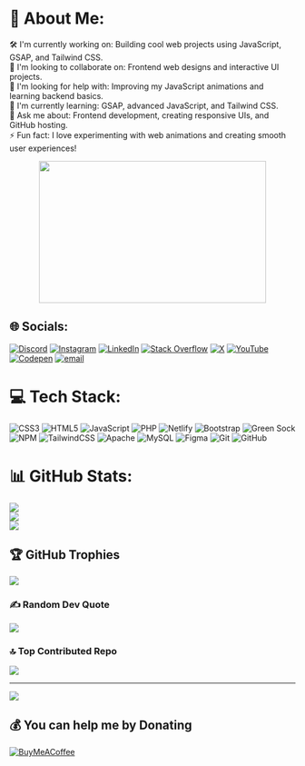 # 💫 About Me:
🛠 I'm currently working on: Building cool web projects using JavaScript, GSAP, and Tailwind CSS.<br>🤝 I'm looking to collaborate on: Frontend web designs and interactive UI projects.<br>🙌 I'm looking for help with: Improving my JavaScript animations and learning backend basics.<br>🌱 I'm currently learning: GSAP, advanced JavaScript, and Tailwind CSS.<br>💬 Ask me about: Frontend development, creating responsive UIs, and GitHub hosting.<br>⚡ Fun fact: I love experimenting with web animations and creating smooth user experiences!


<p align="center">
  <img src="https://github.com/user-attachments/assets/bbf5ea5d-c14a-42cd-803b-af506e5a84fd" width="400" height="250"/>
</p>


## 🌐 Socials:
[![Discord](https://img.shields.io/badge/Discord-%237289DA.svg?logo=discord&logoColor=white)](https://discord.gg/https://discord.gg/trDpWyQx) [![Instagram](https://img.shields.io/badge/Instagram-%23E4405F.svg?logo=Instagram&logoColor=white)](https://instagram.com/skibidicode) [![LinkedIn](https://img.shields.io/badge/LinkedIn-%230077B5.svg?logo=linkedin&logoColor=white)](https://linkedin.com/in/prince-kumar-626b2033b) [![Stack Overflow](https://img.shields.io/badge/-Stackoverflow-FE7A16?logo=stack-overflow&logoColor=white)](https://stackoverflow.com/users/29957709) [![X](https://img.shields.io/badge/X-black.svg?logo=X&logoColor=white)](https://x.com/@skibidicode) [![YouTube](https://img.shields.io/badge/YouTube-%23FF0000.svg?logo=YouTube&logoColor=white)](https://youtube.com/@@skibidicode) [![Codepen](https://img.shields.io/badge/Codepen-000000?logo=codepen&logoColor=white)](https://codepen.io/@PrinceKumar7827) [![email](https://img.shields.io/badge/Email-D14836?logo=gmail&logoColor=white)](mailto:princekumar99998171156@gmail.com) 
# 💻 Tech Stack:
![CSS3](https://img.shields.io/badge/css3-%231572B6.svg?style=for-the-badge&logo=css3&logoColor=white) ![HTML5](https://img.shields.io/badge/html5-%23E34F26.svg?style=for-the-badge&logo=html5&logoColor=white) ![JavaScript](https://img.shields.io/badge/javascript-%23323330.svg?style=for-the-badge&logo=javascript&logoColor=%23F7DF1E) ![PHP](https://img.shields.io/badge/php-%23777BB4.svg?style=for-the-badge&logo=php&logoColor=white) ![Netlify](https://img.shields.io/badge/netlify-%23000000.svg?style=for-the-badge&logo=netlify&logoColor=#00C7B7) ![Bootstrap](https://img.shields.io/badge/bootstrap-%238511FA.svg?style=for-the-badge&logo=bootstrap&logoColor=white) ![Green Sock](https://img.shields.io/badge/green%20sock-88CE02?style=for-the-badge&logo=greensock&logoColor=white) ![NPM](https://img.shields.io/badge/NPM-%23CB3837.svg?style=for-the-badge&logo=npm&logoColor=white) ![TailwindCSS](https://img.shields.io/badge/tailwindcss-%2338B2AC.svg?style=for-the-badge&logo=tailwind-css&logoColor=white) ![Apache](https://img.shields.io/badge/apache-%23D42029.svg?style=for-the-badge&logo=apache&logoColor=white) ![MySQL](https://img.shields.io/badge/mysql-4479A1.svg?style=for-the-badge&logo=mysql&logoColor=white) ![Figma](https://img.shields.io/badge/figma-%23F24E1E.svg?style=for-the-badge&logo=figma&logoColor=white) ![Git](https://img.shields.io/badge/git-%23F05033.svg?style=for-the-badge&logo=git&logoColor=white) ![GitHub](https://img.shields.io/badge/github-%23121011.svg?style=for-the-badge&logo=github&logoColor=white)
# 📊 GitHub Stats:
![](https://github-readme-stats.vercel.app/api?username=PrinceKumar7827&theme=radical&hide_border=false&include_all_commits=true&count_private=true)<br/>
![](https://nirzak-streak-stats.vercel.app/?user=PrinceKumar7827&theme=radical&hide_border=false)<br/>
![](https://github-readme-stats.vercel.app/api/top-langs/?username=PrinceKumar7827&theme=radical&hide_border=false&include_all_commits=true&count_private=true&layout=compact)

## 🏆 GitHub Trophies
![](https://github-profile-trophy.vercel.app/?username=PrinceKumar7827&theme=radical&no-frame=false&no-bg=true&margin-w=4)

### ✍️ Random Dev Quote
![](https://quotes-github-readme.vercel.app/api?type=vetical&theme=tokyonight)

### 🔝 Top Contributed Repo
![](https://github-contributor-stats.vercel.app/api?username=PrinceKumar7827&limit=5&theme=one_dark_pro&combine_all_yearly_contributions=true)

---
[![](https://visitcount.itsvg.in/api?id=PrinceKumar7827&icon=0&color=2)](https://visitcount.itsvg.in)

  ## 💰 You can help me by Donating
  [![BuyMeACoffee](https://img.shields.io/badge/Buy%20Me%20a%20Coffee-ffdd00?style=for-the-badge&logo=buy-me-a-coffee&logoColor=black)](https://buymeacoffee.com/buymeacoffee.com/skibidicode) 

  
<!-- Proudly created with GPRM ( https://gprm.itsvg.in ) -->
